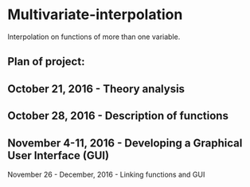 # Multivariate-interpolation
 Interpolation on functions of more than one variable.
## Plan of project:
 October 21, 2016 - Theory analysis
 ---
 October 28, 2016 - Description of functions
 ---
 November 4-11, 2016 - Developing a Graphical User Interface (GUI)
 ---
 November 26 - December, 2016 - Linking functions and GUI
